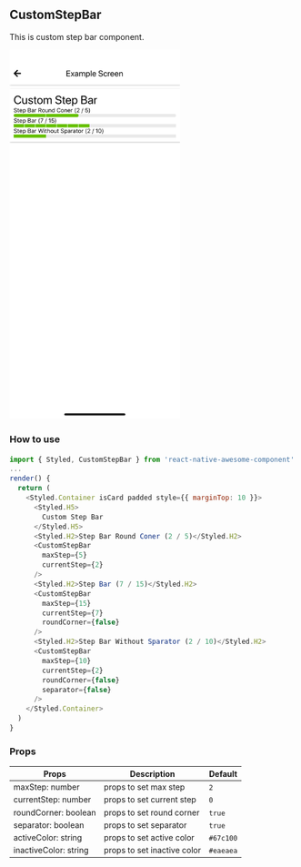 ## CustomStepBar
This is custom step bar component.

<img src="./images/custom-step-bar.png" width="300px"  > 

### How to use
```javascript
import { Styled, CustomStepBar } from 'react-native-awesome-component'
...
render() {
  return (
    <Styled.Container isCard padded style={{ marginTop: 10 }}>
      <Styled.H5>
        Custom Step Bar
      </Styled.H5>
      <Styled.H2>Step Bar Round Coner (2 / 5)</Styled.H2>
      <CustomStepBar
        maxStep={5}
        currentStep={2}
      />
      <Styled.H2>Step Bar (7 / 15)</Styled.H2>
      <CustomStepBar
        maxStep={15}
        currentStep={7}
        roundCorner={false}
      />
      <Styled.H2>Step Bar Without Sparator (2 / 10)</Styled.H2>
      <CustomStepBar
        maxStep={10}
        currentStep={2}
        roundCorner={false}
        separator={false}
      />
    </Styled.Container>
  )
}

```

### Props
Props | Description | Default  
--- | --- | --- 
maxStep: number | props to set max step | `2`
currentStep: number | props to set current step | `0`
roundCorner: boolean | props to set round corner | `true`
separator: boolean | props to set separator | `true`
activeColor: string | props to set active color | `#67c100`
inactiveColor: string | props to set inactive color | `#eaeaea`
